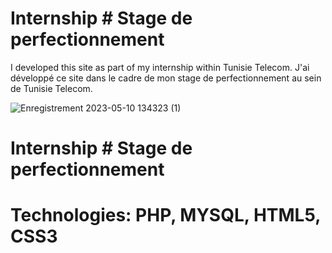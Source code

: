 # Internship # Stage de perfectionnement
I developed this site as part of my internship within Tunisie Telecom.
J'ai développé ce site dans le cadre de mon stage de perfectionnement au sein de Tunisie Telecom.

![Enregistrement 2023-05-10 134323 (1)](https://github.com/Trabelsibahe/telecom/assets/94285728/ba64cb24-787d-42f3-a8d7-df4e088e6171)

# Internship # Stage de perfectionnement
# Technologies: PHP, MYSQL, HTML5, CSS3
